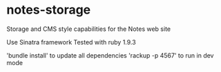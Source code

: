 notes-storage
=============

Storage and CMS style capabilities for the Notes web site

Use Sinatra framework
Tested with ruby 1.9.3

'bundle install' to update all dependencies 
'rackup -p 4567' to run in dev mode

